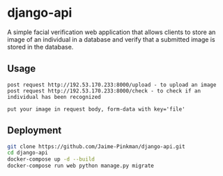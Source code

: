 # django-api
A simple facial verification web application that allows clients to
store an image of an individual in a database and verify that a submitted image is stored in
the database.

## Usage
```
post request http://192.53.170.233:8000/upload - to upload an image
post request http://192.53.170.233:8000/check - to check if an individual has been recognized

put your image in request body, form-data with key='file'

```

## Deployment
```bash
git clone https://github.com/Jaime-Pinkman/django-api.git
cd django-api
docker-compose up -d --build
docker-compose run web python manage.py migrate
```
